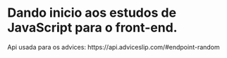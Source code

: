 <h1> Dando inicio aos estudos de JavaScript para o front-end. </h1>
<p>Api usada para os advices: https://api.adviceslip.com/#endpoint-random</p>
